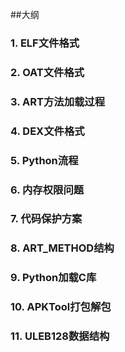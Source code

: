 ##大纲

### 1. ELF文件格式

### 2. OAT文件格式

### 3. ART方法加载过程

### 4. DEX文件格式

### 5. Python流程

### 6. 内存权限问题

### 7. 代码保护方案

### 8. ART_METHOD结构

### 9. Python加载C库

### 10. APKTool打包解包

### 11. ULEB128数据结构